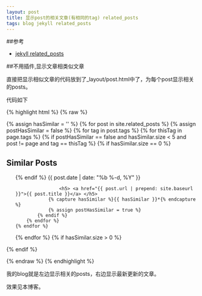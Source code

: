 ```yaml
---
layout: post
title: 显示post的相关文章(有相同的tag) related_posts
tags: blog jekyll related_posts
---
```


##参考

* [jekyll related_posts](http://zhangwenli.com/blog/2014/07/15/jekyll-related-posts-without-plugin/)


##不用插件,显示文章相类似文章

直接把显示相似文章的代码放到了_layout/post.html中了，为每个post显示相关的posts。

代码如下

{% highlight html %}
{% raw %}
<div style="float:left;">
    {% assign hasSimilar = '' %}
{% for post in site.related_posts %}
    {% assign postHasSimilar = false %}
    {% for tag in post.tags %}
        {% for thisTag in page.tags %}
            {% if postHasSimilar == false and hasSimilar.size < 5 and post != page and tag == thisTag %}
                {% if hasSimilar.size == 0 %}
                <h2>Similar Posts</h2>
                <ul>
                {% endif %}
                    <span class="post-meta">{{ post.date | date: "%b %-d, %Y" }}</span>

                    <h5> <a href="{{ post.url | prepend: site.baseurl }}">{{ post.title }}</a> </h5>
                {% capture hasSimilar %}{{ hasSimilar }}*{% endcapture %}
                {% assign postHasSimilar = true %}
            {% endif %}
        {% endfor %}
    {% endfor %}
{% endfor %}
{% if hasSimilar.size > 0 %}
    </ul>
{% endif %}
</div>
{% endraw %}
{% endhighlight %}

我的blog就是左边显示相关的posts，右边显示最新更新的文章。

效果见本博客。
